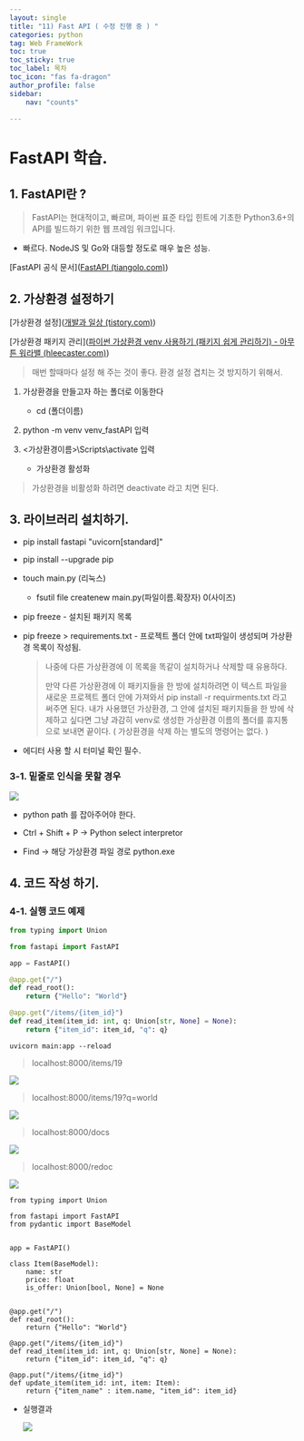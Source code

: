 ```yaml
---
layout: single
title: "11) Fast API ( 수정 진행 중 ) "
categories: python
tag: Web FrameWork
toc: true
toc_sticky: true
toc_label: 목차
toc_icon: "fas fa-dragon"
author_profile: false
sidebar:
    nav: "counts"

---
```


# FastAPI 학습.

## 1. FastAPI란 ?

> FastAPI는 현대적이고, 빠르며, 파이썬 표준 타입 힌트에 기초한 Python3.6+의 API를 빌드하기 위한 웹 프레임 워크입니다.

- 빠르다. NodeJS 및 Go와 대등할 정도로 매우 높은 성능.

[FastAPI 공식 문서]([FastAPI (tiangolo.com)](https://fastapi.tiangolo.com/ko/))

## 2. 가상환경 설정하기

[가상환경 설정]([개발과 일상 (tistory.com)](https://ksr930.tistory.com/306))

[가상환경 패키지 관리]([파이썬 가상환경 venv 사용하기 (패키지 쉽게 관리하기) - 아무튼 워라밸 (hleecaster.com)](https://hleecaster.com/python-venv/))

> 매번 할때마다 설정 해 주는 것이 좋다. 환경 설정 겹치는 것 방지하기 위해서.

1. 가상환경을 만들고자 하는 폴더로 이동한다
   
   - cd (폴더이름)

2. python -m venv venv_fastAPI 입력

3. <가상환경이름>\Scripts\activate 입력
   
   - 가상환경 활성화

> 가상환경을 비활성화 하려면 deactivate 라고 치면 된다.

 

## 3. 라이브러리 설치하기.

- pip install fastapi "uvicorn[standard]"

- pip install --upgrade pip

- touch main.py (리눅스) 
  
  - fsutil file createnew main.py(파일이름.확장자) 0(사이즈)

- pip freeze - 설치된 패키지 목록

- pip freeze > requirements.txt - 프로젝트 폴더 안에 txt파일이 생성되며 가상환경 목록이 작성됨. 
  
  > 나중에 다른 가상환경에 이 목록을 똑같이 설치하거나 삭제할 때 유용하다.
  > 
  > 만약 다른 가상환경에 이 패키지들을 한 방에 설치하려면 이 텍스트 파일을 새로운 프로젝트 폴더 안에 가져와서 pip install -r requirments.txt 라고 써주면 된다. 내가 사용했던 가상환경, 그 안에 설치된 패키지들을 한 방에 삭제하고 싶다면 그냥 과감히 venv로 생성한 가상환경 이름의 폴더를 휴지통으로 보내면 끝이다. ( 가상환경을 삭제 하는 별도의 명령어는 없다. )

- 에디터 사용 할 시 터미널 확인 필수. 

### 3-1. 밑줄로 인식을 못할 경우

![]({{site.url}}/images/2023-06-26-11/2023-06-26-14-46-49-image.png)

- python path 를 잡아주어야 한다.

- Ctrl + Shift + P -> Python select interpretor

- Find -> 해당 가상환경 파일 경로 python.exe 

## 4. 코드 작성 하기.

### 4-1. 실행 코드 예제

```main.py
from typing import Union

from fastapi import FastAPI

app = FastAPI()

@app.get("/")
def read_root():
    return {"Hello": "World"}

@app.get("/items/{item_id}")
def read_item(item_id: int, q: Union[str, None] = None):
    return {"item_id": item_id, "q": q}
```

```
uvicorn main:app --reload
```

> localhost:8000/items/19

![]({{site.url}}/images/2023-06-26-11/2023-06-26-14-31-52-image.png)

> localhost:8000/items/19?q=world

![]({{site.url}}/images/2023-06-26-11/2023-06-26-14-33-22-image.png)

> localhost:8000/docs

![]({{site.url}}/images/2023-06-26-11/2023-06-26-14-34-21-image.png)

> localhost:8000/redoc

![]({{site.url}}/images/2023-06-26-11/2023-06-26-14-36-18-image.png)



```from pydantic import BaseModel 추가
from typing import Union

from fastapi import FastAPI
from pydantic import BaseModel


app = FastAPI()

class Item(BaseModel):
    name: str
    price: float
    is_offer: Union[bool, None] = None


@app.get("/")
def read_root():
    return {"Hello": "World"}

@app.get("/items/{item_id}")
def read_item(item_id: int, q: Union[str, None] = None):
    return {"item_id": item_id, "q": q}

@app.put("/items/{itme_id}")
def update_item(item_id: int, item: Item):
    return {"item_name" : item.name, "item_id": item_id}

```



- 실행결과
  
  ![]({{site.url}}/images/2023-06-26-11/2023-06-26-14-46-19-image.png)
